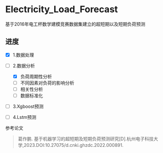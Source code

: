 # Electricity_Load_Forecast
基于2016年电工杯数学建模竞赛数据集建立的超短期以及短期负荷预测

## 进度
- [x] 1.数据处理
- [ ] 2.数据分析
  - [x] 负荷周期性分析
  - [ ] 不同因素对负荷的影响分析
  - [ ] 相关性分析
  - [ ] 数据标准化
- [ ] 3.Xgboost预测
- [ ] 4.Lstm预测


参考论文
>葛作鹏. 基于机器学习的超短期及短期负荷预测研究[D].杭州电子科技大学,2023.DOI:10.27075/d.cnki.ghzdc.2022.000891.